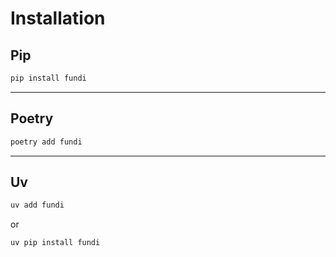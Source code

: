# Installation

## Pip
```bash
pip install fundi
```

---
## Poetry
```bash
poetry add fundi
```

---
## Uv
```bash
uv add fundi
```
or
```bash
uv pip install fundi
```
